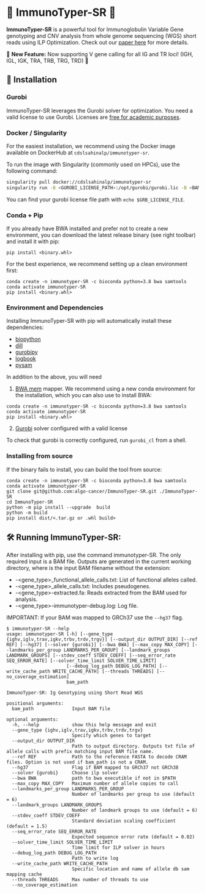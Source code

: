 # 🎉 ImmunoTyper-SR 🧬

**ImmunoTyper-SR** is a powerful tool for Immunoglobulin Variable Gene genotyping and CNV analysis from whole genome sequencing (WGS) short reads using ILP Optimization. Check out our [paper here](https://www.cell.com/cell-systems/fulltext/S2405-4712(22)00352-0?_returnURL=https%3A%2F%2Flinkinghub.elsevier.com%2Fretrieve%2Fpii%2FS2405471222003520%3Fshowall%3Dtrue) for more details.

📢 **New Feature:** Now supporting V gene calling for all IG and TR loci! (IGH, IGL, IGK, TRA, TRB, TRG, TRD) 🎉

## 🚀 Installation

### Gurobi

ImmunoTyper-SR leverages the Gurobi solver for optimization. You need a valid license to use Gurobi. Licenses are [free for academic purposes](https://www.gurobi.com/downloads/end-user-license-agreement-academic/).

### Docker / Singularity

For the easiest installation, we recommend using the Docker image available on DockerHub at `cdslsahinalp/immunotyper-sr`.

To run the image with Singularity (commonly used on HPCs), use the following command:

```sh
singularity pull docker://cdslsahinalp/immunotyper-sr
singularity run -B <GUROBI_LICENSE_PATH>:/opt/gurobi/gurobi.lic -B <BAM_DIRECTORY>:<BAM_DIRECTORY> -B <OUTPUT_PATH>:/output immunotyper-sr_latest.sif <OPTIONAL ARGUMENTS> <BAM_DIRECTORY>/<BAM_FILE> 
```
You can find your gurobi license file path with `echo $GRB_LICENSE_FILE`.

### Conda + Pip

If you already have BWA installed and prefer not to create a new environment, you can download the latest release binary (see right toolbar) and install it with pip:

```
pip install <binary.whl>
```

For the best experience, we recommend setting up a clean environment first:

```
conda create -n immunotyper-SR -c bioconda python=3.8 bwa samtools
conda activate immunotyper-SR
pip install <binary.whl>
```

### Environment and Dependencies

Installing ImmunoTyper-SR with pip will automatically install these dependencies:

- [biopython](https://biopython.org/)
- [dill](https://pypi.org/project/dill/)
- [gurobipy](https://www.gurobi.com/documentation/9.5/quickstart_mac/cs_grbpy_the_gurobi_python.html)
- [logbook](https://logbook.readthedocs.io/en/stable/)
- [pysam](https://pysam.readthedocs.io/en/latest/api.html)

In addition to the above, you will need 

1.  [BWA mem](http://bio-bwa.sourceforge.net/bwa.shtml) mapper. We recommend using a new conda environment for the installation, which you can also use to install BWA:

```
conda create -n immunotyper-SR -c bioconda python=3.8 bwa samtools
conda activate immunotyper-SR
pip install <binary.whl>
```

2.  [Gurobi](https://www.gurobi.com/) solver configured with a valid license

To check that gurobi is correctly configured, run `gurobi_cl` from a shell.

### Installing from source

If the binary fails to install, you can build the tool from source:


```
conda create -n immunotyper-SR -c bioconda python=3.8 bwa samtools
conda activate immunotyper-SR
git clone git@github.com:algo-cancer/ImmunoTyper-SR.git ./ImmunoTyper-SR
cd ImmunoTyper-SR
python -m pip install --upgrade  build
python -m build
pip install dist/<.tar.gz or .whl build>
```



## 🛠️ Running ImmunoTyper-SR:

After installing with pip, use the command immunotyper-SR. The only required input is a BAM file. Outputs are generated in the current working directory, where <prefix> is the input BAM filename without the extension:

- <prefix>-<gene_type>_functional_allele_calls.txt: List of functional alleles called.
- <prefix>-<gene_type>_allele_calls.txt: Includes pseudogenes.
- <prefix>-<gene_type>-extracted.fa: Reads extracted from the BAM used for analysis.
- <prefix>-<gene_type>-immunotyper-debug.log: Log file.

IMPORTANT: If your BAM was mapped to GRCh37 use the `--hg37` flag. 

```
$ immunotyper-SR --help
usage: immunotyper-SR [-h] [--gene_type {ighv,iglv,trav,igkv,trbv,trdv,trgv}] [--output_dir OUTPUT_DIR] [--ref REF] [--hg37] [--solver {gurobi}] [--bwa BWA] [--max_copy MAX_COPY] [--landmarks_per_group LANDMARKS_PER_GROUP] [--landmark_groups LANDMARK_GROUPS] [--stdev_coeff STDEV_COEFF] [--seq_error_rate SEQ_ERROR_RATE] [--solver_time_limit SOLVER_TIME_LIMIT]
                      [--debug_log_path DEBUG_LOG_PATH] [--write_cache_path WRITE_CACHE_PATH] [--threads THREADS] [--no_coverage_estimation]
                      bam_path

ImmunoTyper-SR: Ig Genotyping using Short Read WGS

positional arguments:
  bam_path              Input BAM file

optional arguments:
  -h, --help            show this help message and exit
  --gene_type {ighv,iglv,trav,igkv,trbv,trdv,trgv}
                        Specify which genes to target
  --output_dir OUTPUT_DIR
                        Path to output directory. Outputs txt file of allele calls with prefix matching input BAM file name.
  --ref REF             Path to the reference FASTA to decode CRAM files. Option is not used if bam_path is not a CRAM.
  --hg37                Flag if BAM mapped to GRCh37 not GRCh38
  --solver {gurobi}     Choose ilp solver
  --bwa BWA             path to bwa executible if not in $PATH
  --max_copy MAX_COPY   Maximum number of allele copies to call
  --landmarks_per_group LANDMARKS_PER_GROUP
                        Number of landmarks per group to use (default = 6)
  --landmark_groups LANDMARK_GROUPS
                        Number of landmark groups to use (default = 6)
  --stdev_coeff STDEV_COEFF
                        Standard deviation scaling coefficient (default = 1.5)
  --seq_error_rate SEQ_ERROR_RATE
                        Expected sequence error rate (default = 0.02)
  --solver_time_limit SOLVER_TIME_LIMIT
                        Time limit for ILP solver in hours
  --debug_log_path DEBUG_LOG_PATH
                        Path to write log
  --write_cache_path WRITE_CACHE_PATH
                        Specific location and name of allele db sam mapping cache
  --threads THREADS     Max number of threads to use
  --no_coverage_estimation
  ```
